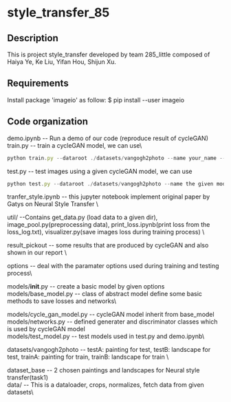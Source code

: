 # style_transfer_85

## Description

This is project style_transfer developed by team 285_little composed of Haiya Ye, Ke Liu, Yifan Hou, Shijun Xu.

## Requirements

Install package 'imageio' as follow:
$ pip install --user imageio

## Code organization

demo.ipynb -- Run a demo of our code (reproduce result of cycleGAN)\
train.py -- train a cycleGAN model, we can use\
```js
python train.py --dataroot ./datasets/vangogh2photo --name your_name --model cycle_gan --gpu_ids 0 --batch_size 2 --niter 10 --niter_decay 20 --result_dir ./your_dir
```
test.py -- test images using a given cycleGAN model, we can use
```js
python test.py --dataroot ./datasets/vangogh2photo --name the given model name --model cycle_gan --result_dir ./your_test_dir/ --num_test 50
```

tranfer_style.ipynb -- this jupyter notebook implement original paper by Gatys on Neural Style Transfer \

util/ --Contains get_data.py (load data to a given dir), image_pool.py(preprocessing data), print_loss.ipynb(print loss from the loss_log.txt), visualizer.py(save images loss during training process) \

result_pickout -- some results that are produced by cycleGAN and also shown in our report \

options -- deal with the paramater options used during training and testing process\

models/__init__.py -- create a basic model by given options\
models/base_model.py -- class of abstract model define some basic methods to save losses and networks\

models/cycle_gan_model.py -- cycleGAN model inherit from base_model\
models/networks.py -- defined generater and discriminator classes which is used by cycleGAN model\
models/test_model.py -- test models used in test.py and demo.ipynb\

datasets/vangogh2photo -- testA: painting for test, testB: landscape for test, trainA: painting for train, trainB: landscape for train \

dataset_base -- 2 chosen paintings and landscapes for Neural style transfer(task1) \
data/ -- This is a dataloader, crops, normalizes, fetch data from given datasets\
